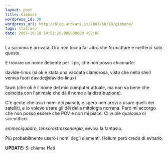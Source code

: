 ```yaml
---
layout: post
title: Gibbone
wordpress_id: 30
wordpress_url: http://blog.andvari.it/2007/10/18/gibbone/
tags: italiano
date: 2007-10-18 14:51:26.000000000 +02:00
---
```

La scimmia è arrivata. Ora non tocca far altro che formattare e metterci solo questo.

E trovare un nome decente per il pc, che non posso chiamarlo:

davide-linux (sì ok è stata una vaccata clamorosa, visto che nella shell veniva fuori davide@davide-linux)

fawn (che ok è il nome del mio computer attuale, ma non va bene che coincida con l'animale che dà il nome alla distribuzione).

C'è gente che usa i nomi dei pianeti, e spero non arrivi a usare quelli dei satelliti, e io volevo usare gli dèi della mitologia norrena. Però mi accorgo che non posso essere che POV e non mi piace. Ci vuole qualcosa di scientifico.

<em>emmeciquadro</em>,<em> tensorestressenergia</em>, evviva la fantasia.

Più probabilmente userò i nomi degli elementi. Helium però credo di evitarlo.

<strong>UPDATE:</strong> Si chiama Hati
